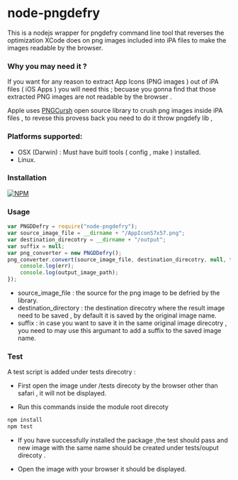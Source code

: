 node-pngdefry
==============
This is a nodejs wrapper for pngdefry command line tool that reverses the optimization XCode does on png images included into iPA files to make the images readable by the browser.

### Why you may need it ?

If you want for any reason to extract App Icons (PNG images ) out of iPA files ( iOS Apps ) you will need this ; becuase you gonna find that those extracted PNG images are not readable by the browser . 

Apple uses [PNGCursh](http://pmt.sourceforge.net/pngcrush/) open source library to crush png images inside iPA files , to revese this provess back you need to do it throw pngdefy lib , 

### Platforms supported:

+ OSX (Darwin) : Must have buitl tools ( config , make ) installed.
+ Linux.



### Installation

[![NPM](https://nodei.co/npm/node-pngdefry.png)](https://nodei.co/npm/node-pngdefry/)

### Usage

```javascript
var PNGDDefry = require("node-pngdefry");
var source_image_file = __dirname + "/AppIcon57x57.png";
var destination_direcotry = __dirname + "/output";
var suffix = null;
var png_converter = new PNGDDefry();
png_converter.convert(source_image_file, destination_direcotry, null, function (err, output_image_path) {
    console.log(err);
    console.log(output_image_path);
});
```

+ source_image_file : the source for the png image to be defried by the library.
+ destination_directory :  the destination direcotry where the result image need to be saved , by default it is saved by the original image name.
+ suffix : in case you want to save it in the same original image direcotry , you need to may use this argumant to add a suffix to the saved image name.

### Test

A test script is added under tests direcotry :
+ First open the image under /tests direcoty by the browser other than safari , it will not be displayed.

+ Run this commands inside the module root direcoty

```javascript
npm install
npm test 
```

+ If you have successfully installed the package ,the test should pass and   new image with the same name should be created under tests/ouput direcoty .

+ Open the image with your browser it should be displayed.

